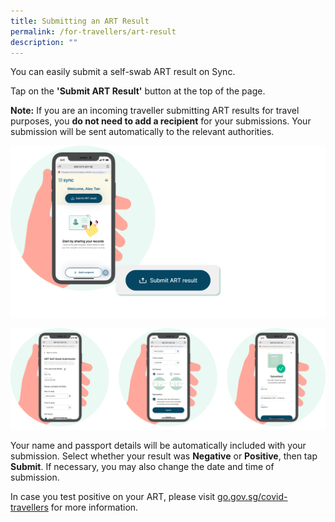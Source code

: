 ```yaml
---
title: Submitting an ART Result
permalink: /for-travellers/art-result
description: ""
---
```

You can easily submit a self-swab ART result on Sync. 

Tap on the **'Submit ART Result'** button at the top of the page.

**Note:** If you are an incoming traveller submitting ART results for travel purposes, you **do not need to add a recipient** for your submissions. Your submission will be sent automatically to the relevant authorities.

![](/images/ART%20result1_updated.svg)

![](/images/ART%20result2_updated.svg)

Your name and passport details will be automatically included with your submission. Select whether your result was **Negative** or **Positive**, then tap **Submit**. If necessary, you may also change the date and time of submission.

In case you test positive on your ART, please visit [go.gov.sg/covid-travellers](https://go.gov.sg/covid-travellers) for more information.